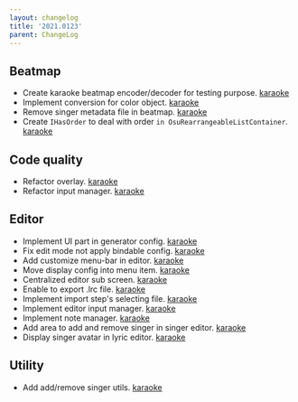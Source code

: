 ```yaml
---
layout: changelog
title: '2021.0123'
parent: ChangeLog
---
```


## Beatmap
- Create karaoke beatmap encoder/decoder for testing purpose. [karaoke](#405@andy840119)
- Implement conversion for color object. [karaoke](#411@andy840119)
- Remove singer metadata file in beatmap. [karaoke](#423@andy840119)
- Create `IHasOrder` to deal with order `in OsuRearrangeableListContainer`. [karaoke](#424@andy840119)

## Code quality
- Refactor overlay. [karaoke](#407@andy840119)
- Refactor input manager. [karaoke](#408@andy840119)

## Editor
- Implement UI part in generator config. [karaoke](#378#380@andy840119)
- Fix edit mode not apply bindable config. [karaoke](#382@andy840119)
- Add customize menu-bar in editor. [karaoke](#390@andy840119)
- Move display config into menu item. [karaoke](#391@andy840119)
- Centralized editor sub screen. [karaoke](#393@andy840119)
- Enable to export .lrc file. [karaoke](#400@andy840119)
- Implement import step's selecting file. [karaoke](#402@andy840119)
- Implement editor input manager. [karaoke](#409@andy840119)
- Implement note manager. [karaoke](#414@andy840119)
- Add area to add and remove singer in singer editor. [karaoke](#415#417@andy840119)
- Display singer avatar in lyric editor. [karaoke](#425@andy840119)

## Utility
- Add add/remove singer utils. [karaoke](#418@andy840119)